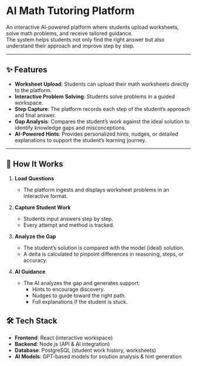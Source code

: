 # AI Math Tutoring Platform

An interactive AI-powered platform where students upload worksheets, solve math problems, and receive tailored guidance.  
The system helps students not only find the right answer but also understand their approach and improve step by step.  

---

## ✨ Features

- **Worksheet Upload**: Students can upload their math worksheets directly to the platform.  
- **Interactive Problem Solving**: Students solve problems in a guided workspace.  
- **Step Capture**: The platform records each step of the student’s approach and final answer.  
- **Gap Analysis**: Compares the student’s work against the ideal solution to identify knowledge gaps and misconceptions.  
- **AI-Powered Hints**: Provides personalized hints, nudges, or detailed explanations to support the student’s learning journey.  

---

## 🧩 How It Works

1. **Load Questions**  
   - The platform ingests and displays worksheet problems in an interactive format.  

2. **Capture Student Work**  
   - Students input answers step by step.  
   - Every attempt and method is tracked.  

3. **Analyze the Gap**  
   - The student’s solution is compared with the model (ideal) solution.  
   - A delta is calculated to pinpoint differences in reasoning, steps, or accuracy.  

4. **AI Guidance**  
   - The AI analyzes the gap and generates support:  
     - Hints to encourage discovery.  
     - Nudges to guide toward the right path.  
     - Full explanations if the student is stuck.  

## 🛠️ Tech Stack

- **Frontend**: React (interactive workspace)  
- **Backend**: Node.js (API & AI integration)  
- **Database**: PostgreSQL (student work history, worksheets)  
- **AI Models**: GPT-based models for solution analysis & hint generation 
